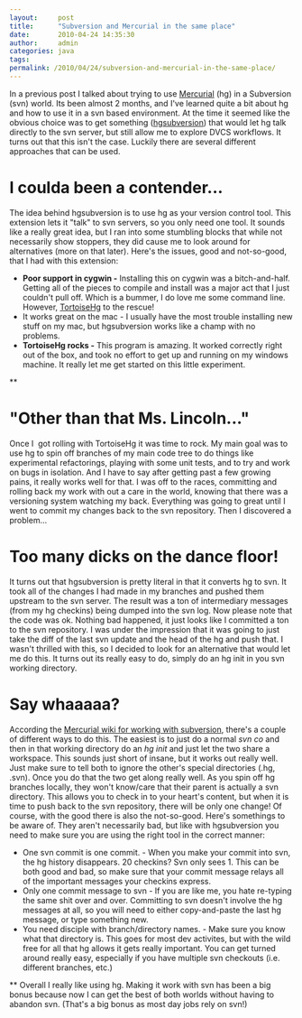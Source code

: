 ```yaml
---
layout:     post
title:      "Subversion and Mercurial in the same place"
date:       2010-04-24 14:35:30
author:     admin
categories: java
tags:  
permalink: /2010/04/24/subversion-and-mercurial-in-the-same-place/
---
```

In a previous post I talked about trying to use [Mercurial](http://mercurial.selenic.com/) (hg) in a Subversion (svn) world. Its been almost 2 months, and I've learned quite a bit about hg and how to use it in a svn based environment. At the time it seemed like the obvious choice was to get something ([hgsubversion](http://www.bitbucket.org/durin42/hgsubversion/)) that would let hg talk directly to the svn server, but still allow me to explore DVCS workflows. It turns out that this isn't the case. Luckily there are several different approaches that can be used. 

# I coulda been a contender...

The idea behind hgsubversion is to use hg as your version control tool. This extension lets it "talk" to svn servers, so you only need one tool. It sounds like a really great idea, but I ran into some stumbling blocks that while not necessarily show stoppers, they did cause me to look around for alternatives (more on that later). Here's the issues, good and not-so-good, that I had with this extension: 

  * **Poor support in cygwin -** Installing this on cygwin was a bitch-and-half. Getting all of the pieces to compile and install was a major act that I just couldn't pull off. Which is a bummer, I do love me some command line. However, [TortoiseHg](http://tortoisehg.bitbucket.org/) to the rescue!
  * It works great on the mac - I usually have the most trouble installing new stuff on my mac, but hgsubversion works like a champ with no problems.
  * **TortoiseHg rocks -** This program is amazing. It worked correctly right out of the box, and took no effort to get up and running on my windows machine. It really let me get started on this little experiment.

**

# "Other than that Ms. Lincoln..."

Once I  got rolling with TortoiseHg it was time to rock.  My main goal was to use hg to spin off branches of my main code tree to do things like experimental refactorings, playing with some unit tests, and to try and work on bugs in isolation. And I have to say after getting past a few growing pains, it really works well for that. I was off to the races, committing and rolling back my work with out a care in the world, knowing that there was a versioning system watching my back. Everything was going to great until I went to commit my changes back to the svn repository. Then I discovered a problem...

# Too many dicks on the dance floor!

It turns out that hgsubversion is pretty literal in that it converts hg to svn. It took all of the changes I had made in my branches and pushed them upstream to the svn server. The result was a ton of intermediary messages (from my hg checkins) being dumped into the svn log. Now please note that the code was ok. Nothing bad happened, it just looks like I committed a ton to the svn repository. I was under the impression that it was going to just take the diff of the last svn update and the head of the hg and push that. I wasn't thrilled with this, so I decided to look for an alternative that would let me do this. It turns out its really easy to do, simply do an hg init in you svn working directory.

# Say whaaaaa?

According the [Mercurial wiki for working with subversion](http://mercurial.selenic.com/wiki/WorkingWithSubversion#With_MQ_only), there's a couple of different ways to do this. The easiest is to just do a normal _svn co_ and then in that working directory do an _hg init_ and just let the two share a workspace.  This sounds just short of insane, but it works out really well. Just make sure to tell both to ignore the other's special directories (.hg, .svn). Once you do that the two get along really well. As you spin off hg branches locally, they won't know/care that their parent is actually a svn directory. This allows you to check in to your heart's content, but when it is time to push back to the svn repository, there will be only one change! Of course, with the good there is also the not-so-good. Here's somethings to be aware of. They aren't necessarily bad, but like with hgsubversion you need to make sure you are using the right tool in the correct manner:

  * One svn commit is one commit. - When you make your commit into svn, the hg history disappears. 20 checkins? Svn only sees 1. This can be both good and bad, so make sure that your commit message relays all of the important messages your checkins express.
  * Only one commit message to svn - If you are like me, you hate re-typing the same shit over and over. Committing to svn doesn't involve the hg messages at all, so you will need to either copy-and-paste the last hg message, or type something new.
  * You need disciple with branch/directory names. - Make sure you know what that directory is. This goes for most dev activites, but with the wild free for all that hg allows it gets really important. You can get turned around really easy, especially if you have multiple svn checkouts (i.e. different branches, etc.)

** Overall I really like using hg. Making it work with svn has been a big bonus because now I can get the best of both worlds without having to abandon svn. (That's a big bonus as most day jobs rely on svn!)
